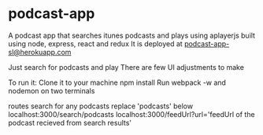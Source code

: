 # podcast-app
A podcast app that searches itunes podcasts and plays using aplayerjs built using node, express, react and redux
It is deployed at [podcast-app-sl@herokuapp.com](http://podcast-app-sl.herokuapp.com/)

Just search for podcasts and play
There are few UI adjustments to make

To run it:
Clone it to your machine
npm install
Run webpack -w and nodemon on two terminals

routes
search for any podcasts replace 'podcasts' below
localhost:3000/search/podcasts
localhost:3000/feedUrl?url='feedUrl of the podcast recieved from search results'
